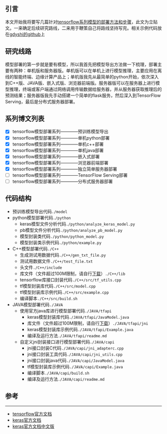 ## 引言
本文开始我将要写几篇针对[tensorflow系列模型的部署方法和步骤](https://blog.csdn.net/chongtong/article/category/9290342)，此文为立贴文。一来确定后续研究路线，二来用于鞭策自己将路线坚持写完。相关示例代码放在[gdyshi的github](https://github.com/gdyshi/model_deployment)上


## 研究线路
模型部署的第一步就是要有模型，所以我首先把模型导出方法做一下梳理，部署主要有两种：单机版和服务器版。单机版可以在单机上进行模型推理，主要应用在离线的智能终端、边缘计算产品上；单机版我先从最简单的python开始，依次深入到C++版、JAVA版、嵌入式版、浏览器前端版。服务器版可以在服务器上进行模型推理，终端或客户端通过网络调用传输数据给服务器，并从服务器获取推理后的预测结果；服务器版我先手动搭建一个简单的flask服务，然后深入到TensorFlow Serving，最后是分布式服务器部署。

## 系列博文列表

- [x] tensorflow模型部署系列————预训练模型导出
- [x] tensorflow模型部署系列————单机python部署
- [x] tensorflow模型部署系列————单机c++部署
- [x] tensorflow模型部署系列————单机java部署
- [x] tensorflow模型部署系列————嵌入式部署
- [x] tensorflow模型部署系列————浏览器前端部署
- [x] tensorflow模型部署系列————独立简单服务器部署
- [ ] tensorflow模型部署系列————TensorFlow Serving部署
- [ ] tensorflow模型部署系列————分布式服务器部署

## 代码结构

- 预训练模型导出代码`./model`
- python模型部署代码`./python`
    - keras模型文件分析代码`./python/analyze_keras_model.py`
    - pb模型文件分析代码`./python/analyze_pb_model.py`
    - 模型封装类代码`./python/python_model.py`
    - 模型封装类示例代码`./python/example.py`
- C++模型部署代码`./C++`
    - 生成测试用数据代码`./C++/gen_txt_file.py`
    - 测试用数据文件`./C++/test_file.txt`
    - 头文件`./C++/include`
    - 库文件（文件超过100M限制，请自行[下载](https://tensorflow.google.cn/install/lang_c)）`./C++/lib`
    - tensorflow库接口封装代码`./C++/src/tf_utils.cpp`
    - tf模型封装库代码`./C++/src/model.cpp`
    - tf模型封装库示例代码`./C++/src/example.cpp`
    - 编译脚本`./C++/src/build.sh`
- JAVA模型部署代码`./JAVA`
    - 使用官方java库进行模型部署代码`./JAVA/tfapi`
        - keras模型封装库代码`./JAVA/tfapi/JavaModel.java`
        - 库文件（文件超过100M限制，请自行[下载](https://tensorflow.google.cn/install/lang_java)）`./JAVA/tfapi/jni`
        - keras模型封装库示例代码`./JAVA/tfapi/Example.java`
        - 编译及运行方法`./JAVA/tfapi/readme.md`
    - 自定义jni封装接口进行模型部署代码`./JAVA/capi`
        - jni接口封装C代码`./JAVA/capi/jni_adapterc.cpp`
        - jni接口封装工具代码`./JAVA/capi/jni_utils.cpp`
        - jni接口封装java代码`./JAVA/capi/JavaModel.java`
        - tf模型封装库示例代码`./JAVA/capi/Example.java`
        - 编译脚本`./JAVA/capi/build.sh`
        - 编译及运行方法`./JAVA/capi/readme.md`

## 参考
---
- [tensorflow官方文档](https://tensorflow.google.cn/api_docs/python/tf)
- [keras官方文档](https://keras.io/)
- [keras官方文档中文版](https://keras.io/zh/)
